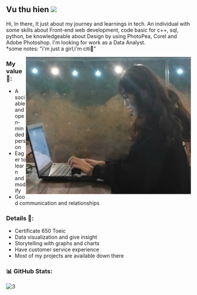 <h2> Vu thu hien <img src="https://media.giphy.com/media/v1.Y2lkPTc5MGI3NjExbjZ5ZzBkZ2oyMzJhaHFlYmh6dm9jOHBrdTUzNnA0OGViZDRja2h2NiZlcD12MV9zdGlja2Vyc19zZWFyY2gmY3Q9cw/ue7Oh8WdVspgI/giphy.gif" width="50"></h2>


Hi, In there, It just about my journey and learnings in tech. An individual with some skills about Front-end web development, code basic for c++, sql, python, be knowledgeable about Design by using PhotoPea, Corel and Adobe Photoshop. I'm looking for work as a Data Analyst. </br>
*some notes: "i'm just a girl,i'm citi🎀"

<img align="right" alt="image" src="https://github.com/vthuhien/vthuhien/blob/main/image.jpg" width="450">



### My value 🌱:

- A sociable and open-minded person</br>
- Eager to learn and modify</br>
- Good communication and relationships</br>

### Details 📝: 

- Certificate 650 Toeic</br>
- Data visualization and give insight</br>
- Storytelling with graphs and charts</br>
- Have customer service experience
- Most of my projects are available down there

### 📊 GitHub Stats:
![3](https://github.com/user-attachments/assets/d8c0c41b-9b5b-451b-92b7-285d696093a7)




